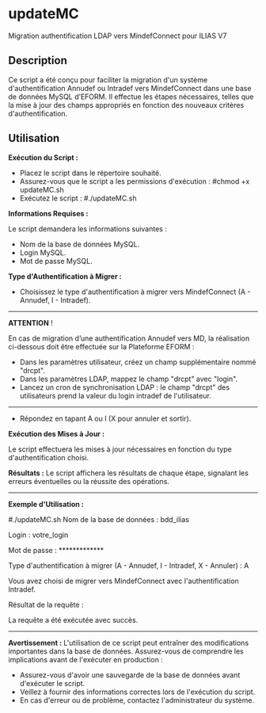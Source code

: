 # updateMC
Migration authentification LDAP vers MindefConnect pour ILIAS V7

## Description

Ce script a été conçu pour faciliter la migration d'un système d'authentification Annudef ou Intradef vers MindefConnect dans une base de données MySQL d’EFORM. Il effectue les étapes nécessaires, telles que la mise à jour des champs appropriés en fonction des nouveaux critères d'authentification.

## Utilisation

**Exécution du Script :**

 - Placez le script dans le répertoire souhaité.
 - Assurez-vous que le script a les permissions d'exécution : #chmod +x updateMC.sh
 - Exécutez le script : #./updateMC.sh

**Informations Requises :**

Le script demandera les informations suivantes :

 - Nom de la base de données MySQL.
 - Login MySQL.
 - Mot de passe MySQL.
 
 **Type d'Authentification à Migrer :**
 
- Choisissez le type d'authentification à migrer vers MindefConnect (A - Annudef, I - Intradef).
---
**ATTENTION** !

En cas de migration d’une authentification Annudef vers MD, la réalisation ci-dessous doit être effectuée sur la Plateforme EFORM :
- Dans les paramètres utilisateur, créez un champ supplémentaire nommé "drcpt".
- Dans les paramètres LDAP, mappez le champ "drcpt" avec "login".
- Lancez un cron de synchronisation LDAP : le champ "drcpt" des utilisateurs prend la valeur du login intradef de l'utilisateur.  
---

- Répondez en tapant A ou I (X pour annuler et sortir).

**Exécution des Mises à Jour :** 

Le script effectuera les mises à jour nécessaires en fonction du type d'authentification choisi.

**Résultats :** 
Le script affichera les résultats de chaque étape, signalant les erreurs éventuelles ou la réussite des opérations.

---
**Exemple d'Utilisation :**

#./updateMC.sh
Nom de la base de données : bdd_ilias

Login : votre_login

Mot de passe : *************

Type d'authentification à migrer (A - Annudef, I - Intradef, X - Annuler) : A


Vous avez choisi de migrer vers MindefConnect avec l'authentification Intradef.

Résultat de la requête :

La requête a été exécutée avec succès.


---

**Avertissement :**
L'utilisation de ce script peut entraîner des modifications importantes dans la base de données. Assurez-vous de comprendre les implications avant de l'exécuter en production :

- Assurez-vous d'avoir une sauvegarde de la base de données avant d'exécuter le script.
- Veillez à fournir des informations correctes lors de l'exécution du script.
- En cas d'erreur ou de problème, contactez l'administrateur du système.






